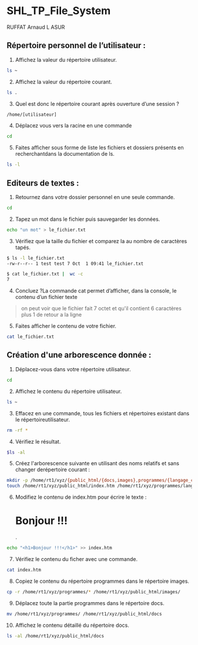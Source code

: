 # SHL_TP_File_System
RUFFAT Arnaud 
L ASUR

## Répertoire personnel de l’utilisateur :
1. Affichez la valeur du répertoire utilisateur.
```bash
ls ~
```

2. Affichez la valeur du répertoire courant.
```bash
ls .
```

3. Quel est donc le répertoire courant après ouverture d’une session ?
```bash
/home/[utilisateur]
```

4. Déplacez vous vers la racine en une commande
```bash
cd
```

5. Faites afficher sous forme de liste les fichiers et dossiers présents en recherchantdans la documentation de ls.
```bash
ls -l
```

## Editeurs de textes :
1. Retournez dans votre dossier personnel en une seule commande.
```bash
cd
```

2. Tapez un mot dans le fichier puis sauvegarder les données.
```bash
echo "un mot" > le_fichier.txt
```

3. Vérifiez que la taille du fichier et comparez la au nombre de caractères tapés.
```bash
$ ls -l le_fichier.txt
-rw-r--r-- 1 test test 7 Oct  1 09:41 le_fichier.txt

$ cat le_fichier.txt |  wc -c
7
```

4. Concluez ?La commande cat permet d’afficher, dans la console, le contenu d’un fichier texte
> on peut voir que le fichier fait 7 octet et qu'il contient 6 caractères plus 1 de retour a la ligne

5. Faites afficher le contenu de votre fichier.
```bash
cat le_fichier.txt
```

## Création d'une arborescence donnée :
1. Déplacez-vous dans votre répertoire utilisateur.
```bash
cd
```

2. Affichez le contenu du répertoire utilisateur.
```bash
ls ~
```

3. Effacez en une commande, tous les fichiers et répertoires existant dans le répertoireutilisateur.
```bash
rm -rf *
```

4. Vérifiez le résultat.
```bash
$ls -al

```

5. Créez   l'arborescence   suivante   en   utilisant   des   noms   relatifs   et   sans   changer   derépertoire courant :
```bash
mkdir -p /home/rt1/xyz/{public_html/{docs,images},programmes/{langage_c,java,php}}
touch /home/rt1/xyz/public_html/index.htm /home/rt1/xyz/programmes/langage_c/a.c /home/rt1/xyz/programmes/java/TP.java
```

6. Modifiez le contenu de index.htm pour écrire le texte : <h1>Bonjour !!!</h1>.
```bash
echo "<h1>Bonjour !!!</h1>" >> index.htm 
```

7. Vérifiez le contenu du ficher avec une commande.
```bash
cat index.htm
```

8. Copiez le contenu du répertoire programmes dans le répertoire images.
```bash
cp -r /home/rt1/xyz/programmes/* /home/rt1/xyz/public_html/images/
```

9. Déplacez toute la partie programmes dans le répertoire docs.
```bash
mv /home/rt1/xyz/programmes/ /home/rt1/xyz/public_html/docs
```

10. Affichez le contenu détaillé du répertoire docs.
```bash
ls -al /home/rt1/xyz/public_html/docs
```
